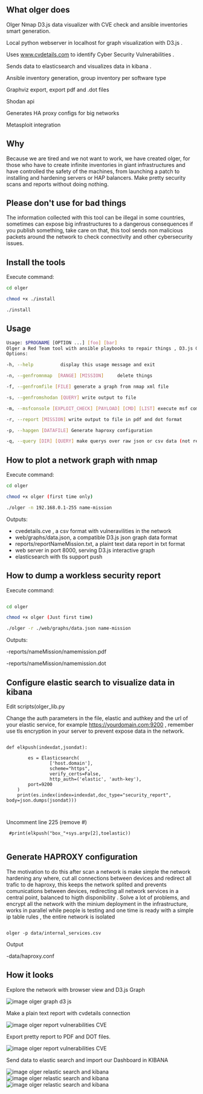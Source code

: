 ## What olger does

Olger Nmap D3.js data visualizer with CVE check and ansible inventories smart generation.

Local python webserver in localhost for graph visualization with D3.js .

Uses www.cvdetails.com to identify Cyber Security Vulnerabilities .

Sends data to elasticsearch and visualizes data in kibana .

Ansible inventory generation, group inventory per software type

Graphviz export, export pdf and .dot files

Shodan api

Generates HA proxy configs for big networks

Metasploit integration


## Why

Because we are tired and we not want to work, we have created olger, for those who have to create infinite inventories in giant infrastructures and have controlled the safety of the machines, from launching a patch to installing and hardening servers or HAP balancers. Make pretty security scans and reports without doing nothing.


## Please don't use for bad things

The information collected with this tool can be illegal in some countries, sometimes can expose big infrastructures to a dangerous consequences if you publish something, take care on that, this tool sends non malicious packets around the network to check connectivity and other cybersecurity issues.



## Install the tools

Execute command:

```bash
cd olger

chmod +x ./install

./install


```

## Usage


```bash
Usage: $PROGNAME [OPTION ...] [foo] [bar]
Olger a Red Team tool with ansible playbooks to repair things , D3.js Graph visualization, metasploit and shodan
Options:

-h, --help          display this usage message and exit

-n, --genfromnmap  [RANGE] [MISSION]     delete things

-f, --genfromfile [FILE] generate a graph from nmap xml file

-s, --genfromshodan [QUERY] write output to file

-m, --msfconsole [EXPLOIT_CHECK] [PAYLOAD] [CMD] [LIST] execute msf command for each input in the list

-r, --report [MISSION] write output to file in pdf and dot format

-p, --hapgen [DATAFILE] Generate haproxy configuration

-q, --query [DIR] [QUERY] make querys over raw json or csv data (not ready)

```

## How to plot a network graph with nmap

Execute command:


```bash
cd olger

chmod +x olger (first time only)

./olger -n 192.168.0.1-255 name-mission

```


Outputs:

  - cvedetails.cve , a csv format with vulneravilities in the network
  - web/graphs/data.json, a compatible D3.js json graph data format
  - reports/reportNameMission.txt, a plaint text data report in txt format
  - web server in port 8000, serving D3.js interactive graph
  - elasticsearch with tls support push
 
 
 
 
## How to dump a workless security report

Execute command:


```bash

cd olger

chmod +x olger (Just first time)

./olger -r ./web/graphs/data.json name-mission


```

Outputs:

  -reports/nameMission/namemission.pdf
  
  -reports/nameMission/namemission.dot
  
  
## Configure elastic search to visualize data in kibana

Edit scripts(olger_lib.py

Change the auth parameters in the file, elastic and authkey and the url of your elastic service, for example https://yourdomain.com:9200 , remember use tls encryption in your server to prevent expose data in the network.

```

def elkpush(indexdat,jsondat):

        es = Elasticsearch(
                ['host.domain'],
                scheme="https",
                verify_certs=False,
                http_auth=('elastic', 'auth-key'),
		port=9200
	)
	print(es.index(index=indexdat,doc_type="security_report", body=json.dumps(jsondat)))



```

Uncomment line 225 (remove #)

````
 #print(elkpush("box_"+sys.argv[2],toelastic))
 
````

## Generate HAPROXY configuration

The motivation to do this after scan a network is make simple the network hardening any where, cut all connections between devices and redirect all trafic to de haproxy, this keeps the network splited and prevents comunications between devices, redirecting all network services in a central point, balanced to higth disponibility . Solve a lot of problems, and encrypt all the network with the minium deployment in the infrastructure, works in parallel while people is testing and one time is ready with a simple ip table rules , the entire network is isolated



```

olger -p data/internal_services.csv

```

Output

  -data/haproxy.conf
  
  
## How it looks

Explore the network with browser view and D3.js Graph

![image olger graph d3 js](img/olger.png)


Make a plain text report with cvdetails connection

![image olger report vulnerabilities CVE](img/report.png)


Export pretty report to PDF and DOT files.

![image olger report vulnerabilities CVE](img/pdfgraphd3.png)



Send data to elastic search and import our Dashboard in KIBANA

![image olger relastic search and kibana](img/kibana1.png)
![image olger relastic search and kibana](img/kibana2.png)
![image olger relastic search and kibana](img/kibana3.png)
